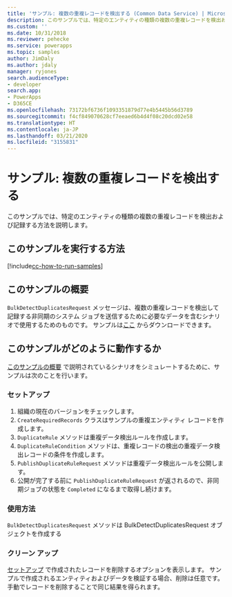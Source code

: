 ```yaml
---
title: 'サンプル: 複数の重複レコードを検出する (Common Data Service) | Microsoft Docs'
description: このサンプルでは、特定のエンティティの種類の複数の重複レコードを検出および記録する方法を説明します。
ms.custom: ''
ms.date: 10/31/2018
ms.reviewer: pehecke
ms.service: powerapps
ms.topic: samples
author: JimDaly
ms.author: jdaly
manager: ryjones
search.audienceType:
- developer
search.app:
- PowerApps
- D365CE
ms.openlocfilehash: 73172bf6736f1093351879d77e4b5445b56d3789
ms.sourcegitcommit: f4cf849070628cf7eeaed6b4d4f08c20dcd02e58
ms.translationtype: HT
ms.contentlocale: ja-JP
ms.lasthandoff: 03/21/2020
ms.locfileid: "3155831"
---
```

# <a name="sample-detect-multiple-duplicate-records"></a>サンプル: 複数の重複レコードを検出する

このサンプルでは、特定のエンティティの種類の複数の重複レコードを検出および記録する方法を説明します。

## <a name="how-to-run-this-sample"></a>このサンプルを実行する方法

[!include[cc-how-to-run-samples](../../includes/cc-how-to-run-samples.md)]

## <a name="what-this-sample-does"></a>このサンプルの概要

`BulkDetectDuplicatesRequest` メッセージは、複数の重複レコードを検出して記録する非同期のシステム ジョブを送信するために必要なデータを含むシナリオで使用するためのものです。 サンプルは[ここ](https://github.com/Microsoft/PowerApps-Samples/tree/master/cds/orgsvc/C%23/DetectMultipleDuplicateRecords) からダウンロードできます。

## <a name="how-this-sample-works"></a>このサンプルがどのように動作するか

[このサンプルの概要](#what-this-sample-does) で説明されているシナリオをシミュレートするために、サンプルは次のことを行います。

### <a name="setup"></a>セットアップ

1. 組織の現在のバージョンをチェックします。
1. `CreateRequiredRecords` クラスはサンプルの重複エンティティ レコードを作成します。
1. `DuplicateRule` メソッドは重複データ検出ルールを作成します。
1. `DuplicateRuleCondition` メソッドは、重複レコードの検出の重複データ検出レコードの条件を作成します。
1. `PublishDuplicateRuleRequest` メソッドは重複データ検出ルールを公開します。
1. 公開が完了する前に `PublishDuplicateRuleRequest` が返されるので、非同期ジョブの状態を `Completed` になるまで取得し続けます。

### <a name="demonstrate"></a>使用方法

`BulkDetectDuplicatesRequest` メソッドは BulkDetectDuplicatesRequest オブジェクトを作成する

### <a name="clean-up"></a>クリーン アップ

[セットアップ](#setup) で作成されたレコードを削除するオプションを表示します。 サンプルで作成されるエンティティおよびデータを検証する場合、削除は任意です。 手動でレコードを削除することで同じ結果を得られます。

